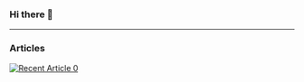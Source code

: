 ### Hi there 👋

---

### Articles

<a target="_blank" href="https://github-readme-medium-recent-article.vercel.app/medium/@LukasZahradnik/0"><img src="https://github-readme-medium-recent-article.vercel.app/medium/@LukasZahradnik/0" alt="Recent Article 0"> 
